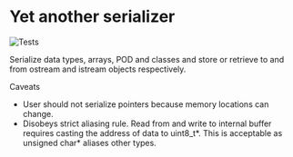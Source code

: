 Yet another serializer
======================

![Tests](https://github.com/notweerdmonk/serializer/actions/workflows/c-cpp.yml/badge.svg)

Serialize data types, arrays, POD and classes and store or retrieve to and from
ostream and istream objects respectively.

Caveats
- User should not serialize pointers because memory locations can change.
- Disobeys strict aliasing rule. Read from and write to internal buffer requires
  casting the address of data to uint8_t*. This is acceptable as unsigned char*
  aliases other types.
